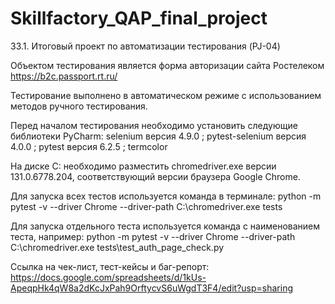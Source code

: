 # Skillfactory_QAP_final_project

33.1. Итоговый проект по автоматизации тестирования (PJ-04)

Объектом тестирования является форма авторизации сайта Ростелеком https://b2c.passport.rt.ru/

Тестирование выполнено в автоматическом режиме с использованием методов ручного тестирования.

Перед началом тестирования необходимо установить следующие библиотеки PyCharm:
selenium версия 4.9.0 ;
pytest-selenium версия 4.0.0 ;
pytest версия 6.2.5 ;
termcolor

На диске C: необходимо разместить chromedriver.exe версии 131.0.6778.204, соответствующий версии браузера Google Chrome.

Для запуска всех тестов используется команда в терминале:
python -m pytest -v --driver Chrome --driver-path C:\chromedriver.exe tests

Для запуска отдельного теста используется команда с наименованием теста, например:
python -m pytest -v --driver Chrome --driver-path C:\chromedriver.exe  tests\test_auth_page_check.py

Ссылка на чек-лист, тест-кейсы и баг-репорт:
https://docs.google.com/spreadsheets/d/1kUs-ApeqpHk4qW8a2dKcJxPah9OrftycvS6uWgdT3F4/edit?usp=sharing
